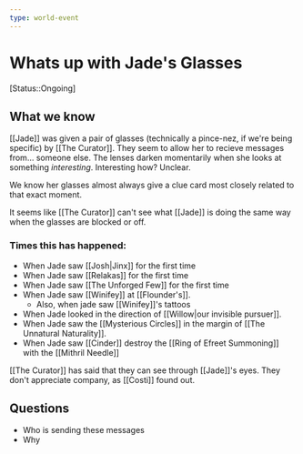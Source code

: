 ```yaml
---
type: world-event
---
```


#  Whats up with Jade's Glasses
[Status::Ongoing]

## What we know
[[Jade]] was given a pair of glasses (technically a pince-nez, if we're being specific) by [[The Curator]]. They seem to allow her to recieve messages from... someone else. The lenses darken momentarily when she looks at something *interesting*. Interesting how? Unclear.

We know her glasses almost always give a clue card most closely related to that exact moment. 

It seems like [[The Curator]] can't see what [[Jade]] is doing the same way when the glasses are blocked or off. 

### Times this has happened:
* When Jade saw [[Josh|Jinx]] for the first time
* When Jade saw [[Relakas]] for the first time
* When Jade saw [[The Unforged Few]] for the first time
* When Jade saw [[Winifey]] at [[Flounder's]].
	* Also, when jade saw [[Winifey]]'s tattoos
* When Jade looked in the direction of [[Willow|our invisible pursuer]].
* When Jade saw the [[Mysterious Circles]] in the margin of [[The Unnatural Naturality]]. 
* When Jade saw [[Cinder]] destroy the [[Ring of Efreet Summoning]] with the [[Mithril Needle]]

[[The Curator]] has said that they can see through [[Jade]]'s eyes. They don't appreciate company, as [[Costi]] found out.

## Questions

* Who is sending these messages
* Why

